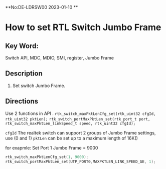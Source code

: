 **No:DE-LDRSW00 2023-01-10 **
# How to set RTL Switch Jumbo Frame
## Key Word:
Switch API, MDC, MDIO, SMI, register, Jumbo Frame
## Description
1. Set switch Jumbo Frame.

## Directions
Use 2 functions in API .
`rtk_switch_maxPktLenCfg_set(rtk_uint32 cfgId, rtk_uint32 pktLen);`
`rtk_switch_portMaxPktLen_set(rtk_port_t port, rtk_switch_maxPktLen_linkSpeed_t speed, rtk_uint32 cfgId);`

`cfgId` The realtek switch can support 2 groups of Jumbo Frame settings, use (0 and 1)
`pktLen` can be set up to a maximum length of 16K()

for exapmle:
Set Port 1 Jumbo Frame = 9000

```cpp
rtk_switch_maxPktLenCfg_set(1, 9000);
rtk_switch_portMaxPktLen_set(UTP_PORT0,MAXPKTLEN_LINK_SPEED_GE, 1);

```
